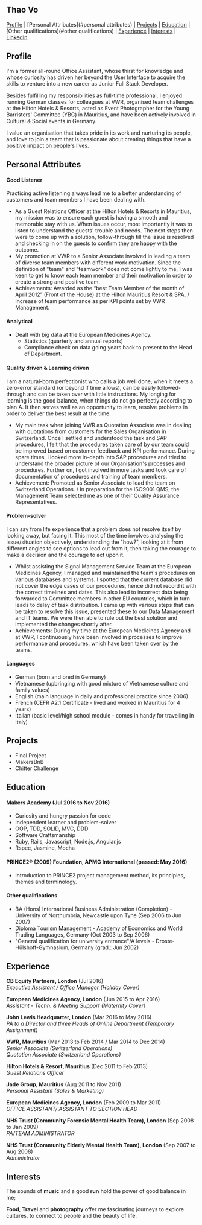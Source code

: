 ## Thao Vo

[Profile](#profile) | [Personal Attributes](#personal attributes) | [Projects](#projects) |  [Education](#education) | [Other qualifications](#other qualifications) | [Experience](#experience) | [Interests](#interests) | [LinkedIn](https://uk.linkedin.com/in/thao-vo-85384a31)

## Profile

I'm a former all-round Office Assistant, whose thirst for knowledge and whose curiosity has driven her beyond the User Interface to acquire the skills to venture into a new career as Junior Full Stack Developer.

Besides fulfilling my responsibilities as full-time professional, I enjoyed running German classes for colleagues at VWR, organised team challenges at the Hilton Hotels & Resorts, acted as Event Photographer for the Young Barristers' Committee (YBC) in Mauritius, and have been actively involved in Cultural & Social events in Germany.

I value an organisation that takes pride in its work and nurturing its people, and love to join a team that is passionate about creating things that have a positive impact on people's lives. 


## Personal Attributes

#### Good Listener

Practicing active listening always lead me to a better understanding of customers
and team members I have been dealing with.

- As a Guest Relations Officer at the Hilton Hotels & Resorts in Mauritius, my mission
was to ensure each guest is having a smooth and memorable stay with us. When issues
occur, most importantly it was to listen to understand the guests' trouble and needs.
The next steps then were to come up with a solution, follow-through till the issue is resolved and checking in on the guests to confirm they are happy with the outcome.  
- My promotion at VWR to a Senior Associate involved in leading a team of diverse team members with different work motivation. Since the definition of "team" and "teamwork" does not come lightly to me, I was keen to get to know each team member
and their motivation in order to create a strong and positive team.
- Achievements: Awarded as the “best Team Member of the month of April 2012” (Front of the House) at the Hilton Mauritius Resort & SPA. / Increase of team performance
as per KPI points set by VWR Management.

#### Analytical

- Dealt with big data at the European Medicines Agency.
  - Statistics (quarterly and annual reports)
  - Compliance check on data going years back to present to the Head of Department.

#### Quality driven & Learning driven

I am a natural-born perfectionist who calls a job well done, when it meets a zero-error
standard (or beyond if time allows), can be easily followed-through and can be taken over with little instructions. My longing for learning is the good balance, when things do not go perfectly according to plan A. It then serves well as an opportunity to learn, resolve problems in order to deliver the best result at the time.

- My main task when joining VWR as Quotation Associate was in dealing with quotations from customers for the Sales Organisation in Switzerland. Once I settled and understood the task and SAP procedures, I felt that the procedures taken care of by our team could be improved based on customer feedback and KPI performance. During spare times, I looked more in-depth into SAP procedures and tried to understand the broader picture of our Organisation's processes and procedures. Further on, I got involved in more tasks and took care of documentation of procedures and training of team members.
- Achievement: Promoted as Senior Associate to lead the team on Switzerland Operations. / In preparation for the ISO9001 QMS, the Management Team selected me as one of their Quality Assurance Representatives.

#### Problem-solver

I can say from life experience that a problem does not resolve itself by looking away, but facing it. This most of the time involves analysing the issue/situation objectively, understanding the "how?", looking at it from different angles to see options to lead out from it, then taking the courage to make a decision and the courage to act upon it.

- Whilst assisting the Signal Management Service Team at the European Medicines Agency, I managed and maintained the team's procedures on various databases and systems. I spotted that the current database did not cover the edge cases of our procedures, hence did not record it with the correct timelines and dates. This also lead to incorrect data being forwarded to Committee members in other EU countries, which in turn leads to delay of task distribution. I came up with various steps that can be taken to resolve this issue, presented these to our Data Management and IT teams. We were then able to rule out the best solution and implemented the changes shortly after.  
- Achievements: During my time at the European Medicines Agency and at VWR, I continuously have been involved in processes to improve performance and procedures, which have been taken over by the teams.

#### Languages

- German (born and bred in Germany)
- Vietnamese (upbringing with good mixture of Vietnamese culture and family values)
- English (main language in daily and professional practice since 2006)
- French (CEFR A2.1 Certificate - lived and worked in Mauritius for 4 years)
- Italian (basic level/high school module - comes in handy for travelling in Italy)

## Projects

- Final Project
- MakersBnB
- Chitter Challenge

## Education

#### Makers Academy (Jul 2016 to Nov 2016)

- Curiosity and hungry passion for code
- Independent learner and problem-solver
- OOP, TDD, SOLID, MVC, DDD
- Software Craftsmanship
- Ruby, Rails, Javascript, Node.js, Angular.js
- Rspec, Jasmine, Mocha

#### PRINCE2® (2009) Foundation, APMG International (passed: May 2016)

- Introduction to PRINCE2 project management method, its principles, themes and terminology.

#### Other qualifications

- BA (Hons) International Business Administration (Completion) - University of Northumbria, Newcastle upon Tyne (Sep 2006 to Jun 2007)  
- Diploma Tourism Management - Academy of Economics and World Trading Languages, Germany (Oct 2003 to Sep 2006)
- "General qualification for university entrance"/A levels - Droste-Hülshoff-Gymnasium, Germany (grad.: Jun 2002)


## Experience

**CB Equity Partners, London** (Jul 2016)    
*Executive Assistant / Office Manager (Holiday Cover)*  

**European Medicines Agency, London** (Jun 2015 to Apr 2016)   
*Assistant - Techn. & Meeting Support (Maternity Cover)*  

**John Lewis Headquarter, London** (Mar 2016 to May 2016)   
*PA to a Director and three Heads of Online Department  (Temporary Assignment)*  

**VWR, Mauritius** (Mar 2013 to Feb 2014 / Mar 2014 to Dec 2014)   
*Senior Associate (Switzerland Operations)*  
*Quotation Associate (Switzerland Operations)*  

**Hilton Hotels & Resort, Mauritius** (Dec 2011 to Feb 2013)   
*Guest Relations Officer*  

**Jade Group, Mauritius** (Aug 2011 to Nov 2011)   
*Personal Assistant (Sales & Marketing)*  

**European Medicines Agency, London** (Feb 2009 to Mar 2011)   
*OFFICE ASSISTANT/ ASSISTANT TO SECTION HEAD*  

**NHS Trust (Community Forensic Mental Health Team), London** (Sep 2008 to Jan 2009)   
*PA/TEAM ADMINISTRATOR*  

**NHS Trust (Community Elderly Mental Health Team), London** (Sep 2007 to Aug 2008)   
*Administrator*

## Interests

The sounds of **music** and a good **run** hold the power of good balance in me;    

**Food**, **Travel** and **photography** offer me fascinating journeys to explore cultures, to connect to people and the beauty of life.
